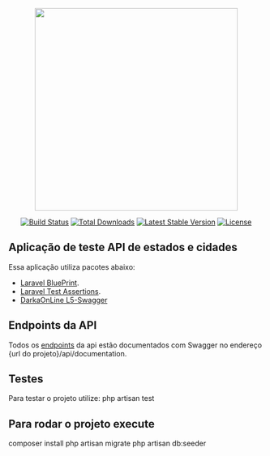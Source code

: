 <p align="center"><a href="https://laravel.com" target="_blank"><img src="https://raw.githubusercontent.com/laravel/art/master/logo-lockup/5%20SVG/2%20CMYK/1%20Full%20Color/laravel-logolockup-cmyk-red.svg" width="400"></a></p>

<p align="center">
<a href="https://travis-ci.org/laravel/framework"><img src="https://travis-ci.org/laravel/framework.svg" alt="Build Status"></a>
<a href="https://packagist.org/packages/laravel/framework"><img src="https://img.shields.io/packagist/dt/laravel/framework" alt="Total Downloads"></a>
<a href="https://packagist.org/packages/laravel/framework"><img src="https://img.shields.io/packagist/v/laravel/framework" alt="Latest Stable Version"></a>
<a href="https://packagist.org/packages/laravel/framework"><img src="https://img.shields.io/packagist/l/laravel/framework" alt="License"></a>
</p>

## Aplicação de teste API de estados e cidades

Essa aplicação utiliza pacotes abaixo:

- [Laravel BluePrint](https://blueprint.laravelshift.com/).
- [Laravel Test Assertions](https://github.com/jasonmccreary/laravel-test-assertions).
- [DarkaOnLine L5-Swagger](https://github.com/DarkaOnLine/L5-Swagger) 

## Endpoints da API

Todos os [endpoints](http://localhost/api/public/api/documentation) da api estão documentados com Swagger no endereço {url do projeto}/api/documentation.

## Testes

Para testar o projeto utilize:
php artisan test

## Para rodar o projeto execute

composer install
php artisan migrate
php artisan db:seeder

